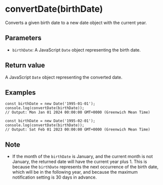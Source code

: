 # convertDate(birthDate)

Converts a given birth date to a new date object with the current year.

## Parameters

- `birthDate`: A JavaScript `Date` object representing the birth date.

## Return value

A JavaScript `Date` object representing the converted date.

## Examples

```
const birthDate = new Date('1995-01-01');
console.log(convertDate(birthDate));
// Output: Mon Jan 01 2024 00:00:00 GMT+0000 (Greenwich Mean Time)
```

```
const birthDate = new Date('1995-02-01');
console.log(convertDate(birthDate));
// Output: Sat Feb 01 2023 00:00:00 GMT+0000 (Greenwich Mean Time)
```

## Note

- If the month of the `birthDate` is January, and the current month is not January, the returned date will have the current year plus 1. This is because the `birthDate` represents the next occurrence of the birth date, which will be in the following year, and because the maximum notification setting is 30 days in advance.
